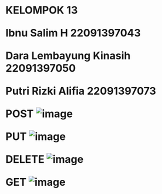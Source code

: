<h1>KELOMPOK 13<h/>
<p>Ibnu Salim H  22091397043</p>
<p>Dara Lembayung Kinasih  22091397050</p>
<p>Putri Rizki Alifia	22091397073</p>


POST
![image](https://github.com/Ibnusalimh/Tugas_REST_API_1/assets/124503792/f729fff3-79c8-4d57-9f85-29b1a37e4527)

PUT 
![image](https://github.com/Ibnusalimh/Tugas_REST_API_1/assets/124503792/ea70f105-9a2c-4b27-a079-753d6188f211)

DELETE
![image](https://github.com/Ibnusalimh/Tugas_REST_API_1/assets/124503792/42e53bf7-b68e-406e-82ec-e742a322f266)

GET
![image](https://github.com/Ibnusalimh/Tugas_REST_API_1/assets/124503792/544cb030-8b41-408d-9a17-4e0758b09ef6)

